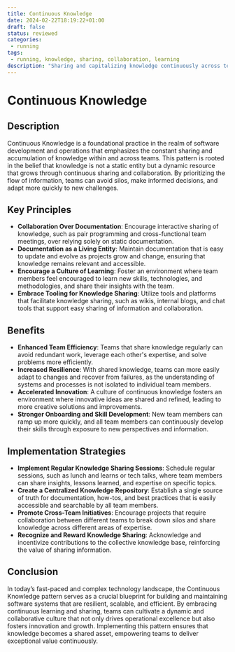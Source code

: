 ```yaml
---
title: Continuous Knowledge
date: 2024-02-22T18:19:22+01:00
draft: false
status: reviewed
categories: 
 - running
tags: 
 - running, knowledge, sharing, collaboration, learning
description: "Sharing and capitalizing knowledge continuously across teams is a corner stone of efficient operations."
---
```


# Continuous Knowledge

## Description

Continuous Knowledge is a foundational practice in the realm of software development and operations that emphasizes the constant sharing and accumulation of knowledge within and across teams. This pattern is rooted in the belief that knowledge is not a static entity but a dynamic resource that grows through continuous sharing and collaboration. By prioritizing the flow of information, teams can avoid silos, make informed decisions, and adapt more quickly to new challenges.

## Key Principles

- **Collaboration Over Documentation**: Encourage interactive sharing of knowledge, such as pair programming and cross-functional team meetings, over relying solely on static documentation.
- **Documentation as a Living Entity**: Maintain documentation that is easy to update and evolve as projects grow and change, ensuring that knowledge remains relevant and accessible.
- **Encourage a Culture of Learning**: Foster an environment where team members feel encouraged to learn new skills, technologies, and methodologies, and share their insights with the team.
- **Embrace Tooling for Knowledge Sharing**: Utilize tools and platforms that facilitate knowledge sharing, such as wikis, internal blogs, and chat tools that support easy sharing of information and collaboration.

## Benefits

- **Enhanced Team Efficiency**: Teams that share knowledge regularly can avoid redundant work, leverage each other's expertise, and solve problems more efficiently.
- **Increased Resilience**: With shared knowledge, teams can more easily adapt to changes and recover from failures, as the understanding of systems and processes is not isolated to individual team members.
- **Accelerated Innovation**: A culture of continuous knowledge fosters an environment where innovative ideas are shared and refined, leading to more creative solutions and improvements.
- **Stronger Onboarding and Skill Development**: New team members can ramp up more quickly, and all team members can continuously develop their skills through exposure to new perspectives and information.

## Implementation Strategies

- **Implement Regular Knowledge Sharing Sessions**: Schedule regular sessions, such as lunch and learns or tech talks, where team members can share insights, lessons learned, and expertise on specific topics.
- **Create a Centralized Knowledge Repository**: Establish a single source of truth for documentation, how-tos, and best practices that is easily accessible and searchable by all team members.
- **Promote Cross-Team Initiatives**: Encourage projects that require collaboration between different teams to break down silos and share knowledge across different areas of expertise.
- **Recognize and Reward Knowledge Sharing**: Acknowledge and incentivize contributions to the collective knowledge base, reinforcing the value of sharing information.

## Conclusion

In today’s fast-paced and complex technology landscape, the Continuous Knowledge pattern serves as a crucial blueprint for building and maintaining software systems that are resilient, scalable, and efficient. By embracing continuous learning and sharing, teams can cultivate a dynamic and collaborative culture that not only drives operational excellence but also fosters innovation and growth. Implementing this pattern ensures that knowledge becomes a shared asset, empowering teams to deliver exceptional value continuously.
